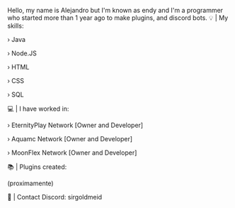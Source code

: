 Hello, my name is Alejandro but I'm known as endy and I'm a programmer who started more than 1 year ago to make plugins, and discord bots.
💡 | My skills:

› Java

› Node.JS

› HTML

› CSS

› SQL


💻 | I have worked in:

› EternityPlay Network [Owner and Developer]

› Aquamc Network [Owner and Developer]

› MoonFlex Network [Owner and Developer]


📚 | Plugins created:

(proximamente)

📖 | Contact Discord: sirgoldmeid
